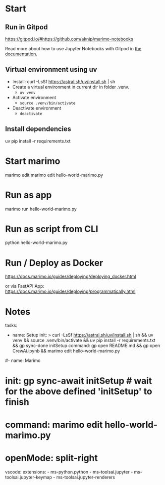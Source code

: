 # Start

## Run in Gitpod
https://gitpod.io/#https://github.com/aknip/marimo-notebooks

Read more about how to use Jupyter Notebooks with Gitpod in [the documentation.](https://www.gitpod.io/docs/references/ides-and-editors/jupyter-notebooks)


## Virtual environment using uv
- Install: curl -LsSf https://astral.sh/uv/install.sh | sh
- Create a virtual environment in current dir in folder .venv.
	- `uv venv`
- Activate environment
	- `source .venv/bin/activate`
- Deactivate environment
	- `deactivate`

## Install dependencies

uv pip install -r requirements.txt


# Start marimo

marimo edit 
marimo edit hello-world-marimo.py

# Run as app
marimo run hello-world-marimo.py

# Run as script from CLI
python hello-world-marimo.py

# Run / Deploy as Docker
https://docs.marimo.io/guides/deploying/deploying_docker.html

or via FastAPI App: https://docs.marimo.io/guides/deploying/programmatically.html





# Notes

tasks:
  - name: Setup
    init: > 
        curl -LsSf https://astral.sh/uv/install.sh | sh && 
        uv venv && source .venv/bin/activate && 
        uv pip install -r requirements.txt &&
        gp sync-done initSetup
    command: gp open README.md && gp open CrewAi.ipynb && marimo edit hello-world-marimo.py

  #- name: Marimo
  #  init: gp sync-await initSetup # wait for the above defined 'initSetup' to finish
  #  command: marimo edit hello-world-marimo.py
  #  openMode: split-right

vscode:
  extensions:
    - ms-python.python
    - ms-toolsai.jupyter
    - ms-toolsai.jupyter-keymap
    - ms-toolsai.jupyter-renderers